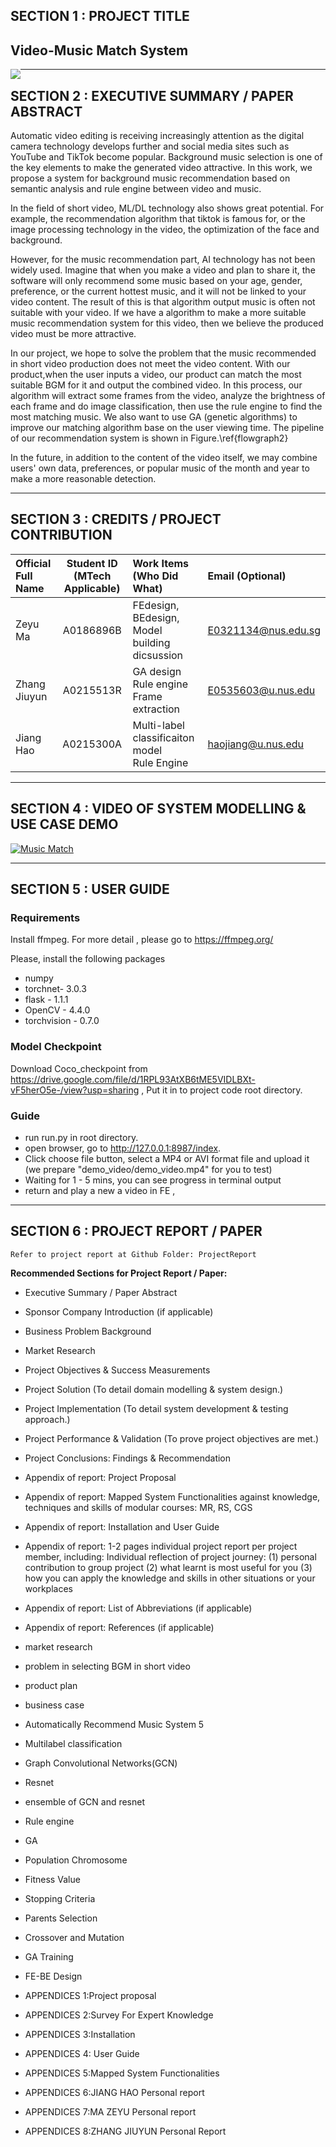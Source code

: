 ## SECTION 1 : PROJECT TITLE
## Video-Music Match System
<img src="Miscellaneous/title_image.png"
     style="float: left; margin-right: 0px;" />


---

## SECTION 2 : EXECUTIVE SUMMARY / PAPER ABSTRACT
Automatic video editing is receiving increasingly attention as the digital camera technology develops further and social media sites such as YouTube and TikTok become popular. Background music selection is one of the key elements to make the generated video attractive. In this work, we propose a system for background music recommendation based on semantic analysis and rule engine between video and music. 


In the field of short video, ML/DL technology also shows great potential. For example, the recommendation algorithm that tiktok is famous for, or the image processing technology in the video, the optimization of the face and background.

However, for the music recommendation part, AI technology has not been widely used. Imagine that when you make a video and plan to share it, the software will only recommend some music based on your age, gender, preference, or the current hottest music, and it will not be linked to your video content. The result of this is that algorithm output music is often not suitable with your video. If we have a algorithm to make a more suitable music recommendation system for this video, then we believe the produced video must be more attractive. 

In our project, we hope to solve the problem that the music recommended in short video production does not meet the video content. With our product,when the user inputs a video, our product can match the most suitable BGM for it and output the combined video. In this process, our algorithm will extract some frames from the video, analyze the brightness of each frame and do image classification, then use the rule engine to find the most matching music. We also want to use GA (genetic algorithms)  to improve our matching algorithm base on the user viewing time. The pipeline of our recommendation system is shown in Figure.\ref{flowgraph2}

In the future, in addition to the content of the video itself, we may combine users' own data, preferences, or popular music of the month and year to make a more reasonable detection.

---

## SECTION 3 : CREDITS / PROJECT CONTRIBUTION

| Official Full Name  | Student ID (MTech Applicable)  | Work Items (Who Did What) | Email (Optional) |
| :------------ |:---------------:| :-----| :-----|
| Zeyu Ma | A0186896B | FEdesign, BEdesign, Model building dicsussion| E0321134@nus.edu.sg |
| Zhang Jiuyun | A0215513R | GA design<br>Rule engine<br>Frame extraction| E0535603@u.nus.edu |
| Jiang Hao | A0215300A |Multi-label classificaiton model<br>Rule Engine| haojiang@u.nus.edu |

---

## SECTION 4 : VIDEO OF SYSTEM MODELLING & USE CASE DEMO

[![Music Match](Miscellaneous/yotube.png)](https://www.youtube.com/watch?v=G1jjOX8VDzQ "Sudoku AI Solver")


---

## SECTION 5 : USER GUIDE

### Requirements

Install ffmpeg. For more detail , please go to https://ffmpeg.org/

Please, install the following packages
- numpy
- torchnet- 3.0.3
- flask - 1.1.1
- OpenCV - 4.4.0
- torchvision - 0.7.0




### Model Checkpoint

Download Coco_checkpoint from https://drive.google.com/file/d/1RPL93AtXB6tME5VIDLBXt-vF5herO5e-/view?usp=sharing ,
Put it in to project code root directory. 

### Guide
- run run.py in root directory.
- open browser, go to http://127.0.0.1:8987/index.
- Click choose file button, select a MP4 or AVI format file and upload it (we prepare "demo_video/demo_video.mp4" for you to test)
- Waiting for 1 - 5 mins, you can see progress in terminal output
- return and play a new a video in FE ,


---
## SECTION 6 : PROJECT REPORT / PAPER

`Refer to project report at Github Folder: ProjectReport`

**Recommended Sections for Project Report / Paper:**
- Executive Summary / Paper Abstract
- Sponsor Company Introduction (if applicable)
- Business Problem Background
- Market Research
- Project Objectives & Success Measurements
- Project Solution (To detail domain modelling & system design.)
- Project Implementation (To detail system development & testing approach.)
- Project Performance & Validation (To prove project objectives are met.)
- Project Conclusions: Findings & Recommendation
- Appendix of report: Project Proposal
- Appendix of report: Mapped System Functionalities against knowledge, techniques and skills of modular courses: MR, RS, CGS
- Appendix of report: Installation and User Guide
- Appendix of report: 1-2 pages individual project report per project member, including: Individual reflection of project journey: (1) personal contribution to group project (2) what learnt is most useful for you (3) how you can apply the knowledge and skills in other situations or your workplaces
- Appendix of report: List of Abbreviations (if applicable)
- Appendix of report: References (if applicable)


- market research
- problem in selecting BGM in short video 
- product plan
- business case 
- Automatically Recommend Music System 5
- Multilabel classification 
- Graph Convolutional Networks(GCN)
- Resnet 
- ensemble of GCN and resnet
- Rule engine 
- GA
- Population Chromosome
- Fitness Value 
- Stopping Criteria
- Parents Selection
- Crossover and Mutation 
- GA Training 
- FE-BE Design 
- APPENDICES 1:Project proposal
- APPENDICES 2:Survey For Expert Knowledge
- APPENDICES 3:Installation
- APPENDICES 4: User Guide
- APPENDICES 5:Mapped System Functionalities 
- APPENDICES 6:JIANG HAO Personal report
- APPENDICES 7:MA ZEYU Personal report 
- APPENDICES 8:ZHANG JIUYUN Personal Report

